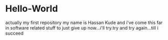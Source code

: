# Hello-World
actually my first repository
my name is Hassan Kude and i've come this far in software related stuff to just give up now...i'll try.try and try again...till i succeed 
